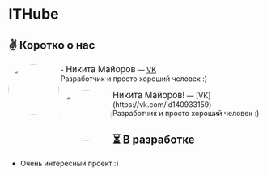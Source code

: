 # ITHube
## ✌ Коротко о нас

<snap><img src="https://sun6-22.userapi.com/s/v1/ig2/ZkxjRaat6TyDvn7m3AOclCLEKPfY9adYeibj-RYdpOnLFMGnCJRsueeZ8xkLR-OejO5rJ1romtPGLLuG8Att8buS.jpg?size=400x0&quality=96&crop=0,0,2160,2160&ava=1" width="100" height="100" style="border-radius: 50%;" align="left"/>- <big>Никита Майоров</big> — [VK](https://vk.com/id140933159)
<br>Разработчик и просто хороший человек :)</snap>


<img src="https://sun6-22.userapi.com/s/v1/ig2/ZkxjRaat6TyDvn7m3AOclCLEKPfY9adYeibj-RYdpOnLFMGnCJRsueeZ8xkLR-OejO5rJ1romtPGLLuG8Att8buS.jpg?size=400x0&quality=96&crop=0,0,2160,2160&ava=1" width="100" height="100" style="border-radius: 50%;" align="left"/>
<p>
  <big>Никита Майоров!</big> — [VK](https://vk.com/id140933159)
  <br>
  Разработчик и просто хороший человек :)
</p>


## ⏳ В разработке
- Очень интересный проект :)
